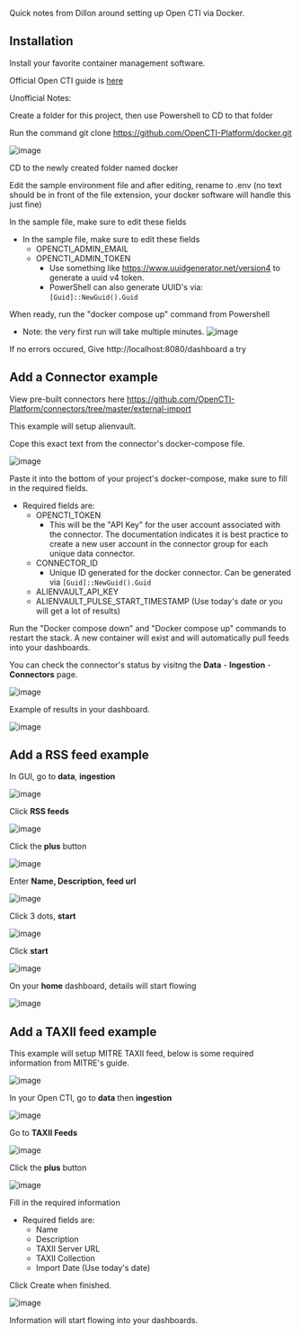 Quick notes from Dillon around setting up Open CTI via Docker. 

## Installation

Install your favorite container management software. 

Official Open CTI guide is [here](https://docs.opencti.io/latest/deployment/installation/#using-docker1)

Unofficial Notes:

Create a folder for this project, then use Powershell to CD to that folder 

Run the command git clone https://github.com/OpenCTI-Platform/docker.git

![image](https://github.com/24SP-UNO-Capstone/Milestone1/assets/51690971/3e70211f-3a79-480d-8a46-81050d73ca03)

CD to the newly created folder named docker

Edit the sample environment file and after editing, rename to .env   (no text should be in front of the file extension, your docker software will handle this just fine)

In the sample file, make sure to edit these fields

- In the sample file, make sure to edit these fields
  - OPENCTI_ADMIN_EMAIL
  - OPENCTI_ADMIN_TOKEN
    - Use something like https://www.uuidgenerator.net/version4 to generate a uuid v4 token.
    - PowerShell can also generate UUID's via: `[Guid]::NewGuid().Guid`

When ready, run the "docker compose up" command from Powershell 
- Note: the very first run will take multiple minutes. 
![image](https://github.com/24SP-UNO-Capstone/Milestone1/assets/51690971/bf909081-7152-4fdc-9291-2a3d7281b3f3)

If no errors occured, Give http://localhost:8080/dashboard a try 

## Add a Connector example

View pre-built connectors here https://github.com/OpenCTI-Platform/connectors/tree/master/external-import 

This example will setup alienvault. 

Cope this exact text from the connector's docker-compose file. 

![image](https://github.com/24SP-UNO-Capstone/Milestone1/assets/51690971/d5bdafee-55d0-4778-8460-ddedb9dcfce8)

Paste it into the bottom of your project's docker-compose, make sure to fill in the required fields. 
  - Required fields are:
    - OPENCTI_TOKEN
      - This will be the "API Key" for the user account associated with the connector. The documentation indicates it is best practice to create a new user account in the connector group for each unique data connector.
    - CONNECTOR_ID
      - Unique ID generated for the docker connector. Can be generated via `[Guid]::NewGuid().Guid`
    - ALIENVAULT_API_KEY
    - ALIENVAULT_PULSE_START_TIMESTAMP (Use today's date or you will get a lot of results)

Run the "Docker compose down" and "Docker compose up" commands to restart the stack. A new container will exist and will automatically pull feeds into your dashboards. 

You can check the connector's status by visitng the **Data** - **Ingestion** - **Connectors** page. 

![image](https://github.com/24SP-UNO-Capstone/Milestone1/assets/51690971/eace5448-dc6b-437a-82ad-271129c5f572)

Example of results in your dashboard. 

![image](https://github.com/24SP-UNO-Capstone/Milestone1/assets/51690971/b4dec165-3c33-4dc4-b889-ae2d056694a4)


## Add a RSS feed example

In GUI, go to **data**, **ingestion**

![image](https://github.com/24SP-UNO-Capstone/Milestone1/assets/51690971/22e75353-af93-4b8a-8903-0f766b30b82d)

Click **RSS feeds**

![image](https://github.com/24SP-UNO-Capstone/Milestone1/assets/51690971/8b4b8762-9689-4f5c-9898-dd4294e4fe04)

Click the **plus** button

![image](https://github.com/24SP-UNO-Capstone/Milestone1/assets/51690971/e653abe4-3b0f-4f98-8f6e-efb086184f96)

Enter **Name, Description, feed url**

![image](https://github.com/24SP-UNO-Capstone/Milestone1/assets/51690971/dc037b7c-13a2-42b9-9955-170e1f49e06c)

Click 3 dots, **start** 

![image](https://github.com/24SP-UNO-Capstone/Milestone1/assets/51690971/6c327cb4-7018-4091-b2e7-195f8751dc90)

Click **start**

![image](https://github.com/24SP-UNO-Capstone/Milestone1/assets/51690971/f1809aa9-926d-4072-9802-cd35e89033ec)

On your **home** dashboard, details will start flowing

![image](https://github.com/24SP-UNO-Capstone/Milestone1/assets/51690971/b79ecd0a-5d07-4f09-810e-004d07b3eebd)

## Add a TAXII feed example

This example will setup MITRE TAXII feed, below is some required information from MITRE's guide. 

![image](https://github.com/24SP-UNO-Capstone/Milestone1/assets/51690971/1a741765-c1da-4f9f-83b8-fb26079fa3eb)

In your Open CTI, go to **data** then **ingestion**

![image](https://github.com/24SP-UNO-Capstone/Milestone1/assets/51690971/52e803f4-7492-4c38-b0f3-e75234b6411e)

Go to **TAXII Feeds** 

![image](https://github.com/24SP-UNO-Capstone/Milestone1/assets/51690971/cf23280b-c20b-4185-a01a-675c85147809)

Click the **plus** button

![image](https://github.com/24SP-UNO-Capstone/Milestone1/assets/51690971/8c68eaaa-3614-486b-9708-9eeb3ea5a994)

Fill in the required information 
  - Required fields are:
    - Name
    - Description
    - TAXII Server URL
    - TAXII Collection
    - Import Date (Use today's date)
   
Click Create when finished.

![image](https://github.com/24SP-UNO-Capstone/Milestone1/assets/51690971/ee0dc431-8c94-4bc6-965f-29b2009d22a6)

Information will start flowing into your dashboards. 
